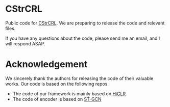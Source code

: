 # CStrCRL
Public code for [CStrCRL](https://ieeexplore.ieee.org/document/10239180).
We are preparing to release the code and relevant files. 

If you have any questions about the code, please send me an email, and I will respond ASAP. 


# Acknowledgement

We sincerely thank the authors for releasing the code of their valuable works. Our code is based on the following repos.
* The code of our framework is mainly based on [HiCLR](https://github.com/JHang2020/HiCLR)
* The code of encoder is based on [ST-GCN](https://github.com/yysijie/st-gcn/blob/master/OLD_README.md)
